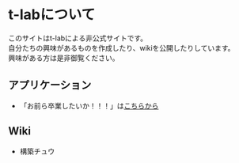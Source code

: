 # t-labについて

このサイトはt-labによる非公式サイトです。  
自分たちの興味があるものを作成したり、wikiを公開したりしています。  
興味がある方は是非御覧ください。

## アプリケーション

- 「お前ら卒業したいか！！！」は[こちらから](https://t-lab-informal.github.io/CountDownTimer/)

## Wiki

- 構築チュウ

